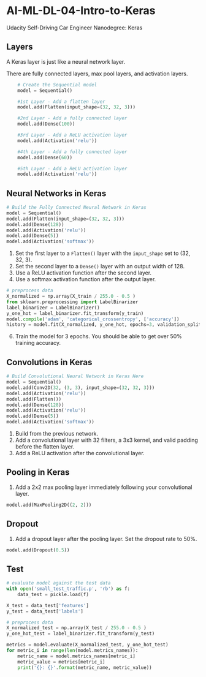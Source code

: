 # AI-ML-DL-04-Intro-to-Keras
Udacity Self-Driving Car Engineer Nanodegree: Keras

## Layers

A Keras layer is just like a neural network layer. 

There are fully connected layers, max pool layers, and activation layers.

```python
    # Create the Sequential model
    model = Sequential()

    #1st Layer - Add a flatten layer
    model.add(Flatten(input_shape=(32, 32, 3)))

    #2nd Layer - Add a fully connected layer
    model.add(Dense(100))

    #3rd Layer - Add a ReLU activation layer
    model.add(Activation('relu'))

    #4th Layer - Add a fully connected layer
    model.add(Dense(60))

    #5th Layer - Add a ReLU activation layer
    model.add(Activation('relu'))
```

## Neural Networks in Keras

```python 
# Build the Fully Connected Neural Network in Keras
model = Sequential()
model.add(Flatten(input_shape=(32, 32, 3)))
model.add(Dense(128))
model.add(Activation('relu'))
model.add(Dense(5))
model.add(Activation('softmax'))
```

1. Set the first layer to a ``Flatten()`` layer with the ``input_shape`` set to (32, 32, 3).
2. Set the second layer to a ``Dense()`` layer with an output width of 128.
3. Use a ReLU activation function after the second layer.
5. Use a softmax activation function after the output layer.

```python 
# preprocess data
X_normalized = np.array(X_train / 255.0 - 0.5 )
from sklearn.preprocessing import LabelBinarizer
label_binarizer = LabelBinarizer()
y_one_hot = label_binarizer.fit_transform(y_train)
model.compile('adam', 'categorical_crossentropy', ['accuracy'])
history = model.fit(X_normalized, y_one_hot, epochs=3, validation_split=0.2)
```

6. Train the model for 3 epochs. You should be able to get over 50% training accuracy.

## Convolutions in Keras

```python
# Build Convolutional Neural Network in Keras Here
model = Sequential()
model.add(Conv2D(32, (3, 3), input_shape=(32, 32, 3)))
model.add(Activation('relu'))
model.add(Flatten())
model.add(Dense(128))
model.add(Activation('relu'))
model.add(Dense(5))
model.add(Activation('softmax'))
```

1. Build from the previous network.
2. Add a convolutional layer with 32 filters, a 3x3 kernel, and valid padding before the flatten layer.
3. Add a ReLU activation after the convolutional layer.

## Pooling in Keras

1. Add a 2x2 max pooling layer immediately following your convolutional layer.

```python
model.add(MaxPooling2D((2, 2)))
```

## Dropout

1. Add a dropout layer after the pooling layer. Set the dropout rate to 50%.

```python
model.add(Dropout(0.5))
```

## Test

```python
# evaluate model against the test data
with open('small_test_traffic.p', 'rb') as f:
    data_test = pickle.load(f)

X_test = data_test['features']
y_test = data_test['labels']

# preprocess data
X_normalized_test = np.array(X_test / 255.0 - 0.5 )
y_one_hot_test = label_binarizer.fit_transform(y_test)

metrics = model.evaluate(X_normalized_test, y_one_hot_test)
for metric_i in range(len(model.metrics_names)):
    metric_name = model.metrics_names[metric_i]
    metric_value = metrics[metric_i]
    print('{}: {}'.format(metric_name, metric_value))   
```
